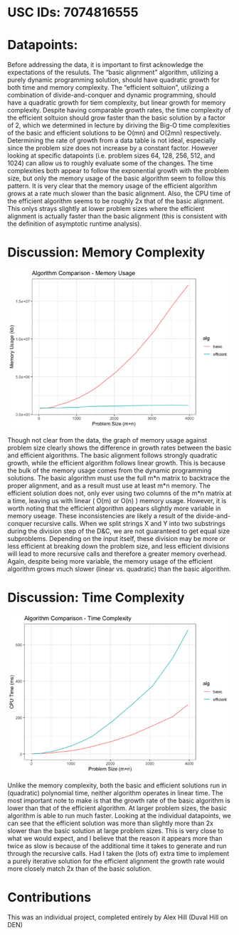# USC IDs: 7074816555

# Datapoints:

Before addressing the data, it is important to first acknowledge the
expectations of the resuluts. The “basic alignment” algorithm, utilizing
a purely dynamic programming solution, should have quadratic growth for
both time and memory complexity. The “efficient soltuion”, utilizing a
combination of divide-and-conquer and dynamic programming, should have a
quadratic growth for tiem complexity, but linear growth for memory
complexity. Despite having comparable growth rates, the time complexity
of the efficient soltuion should grow faster than the basic solution by
a factor of 2, which we determined in lecture by diriving the Big-O time
complexities of the basic and efficient solutions to be O(mn) and O(2mn)
respectively. Determining the rate of growth from a data table is not
ideal, especially since the problem size does not increase by a constant
factor. However looking at specific datapoints (i.e. problem sizes 64,
128, 256, 512, and 1024) can allow us to roughly evaluate some of the
changes. The time complexities both appear to follow the exponential
growth with the problem size, but only the memory usage of the basic
algorithm seem to follow this pattern. It is very clear that the memory
usage of the efficient algorithm grows at a rate much slower than the
basic alignment. Also, the CPU time of the efficient algorithm seems to
be roughly 2x that of the basic alignment. This onlys strays slightly at
lower problem sizes where the efficient alignment is actually faster
than the basic alignment (this is consistent with the definition of
asymptotic runtime analysis).

# Discussion: Memory Complexity

![](README_files/figure-markdown_github/mem-1.png)

Though not clear from the data, the graph of memory usage against
problem size clearly shows the difference in growth rates between the
basic and efficient algorithms. The basic alignment follows strongly
quadratic growth, while the efficient algorithm follows linear growth.
This is because the bulk of the memory usage comes from the dynamic
programming solutions. The basic algorithm must use the full m\*n matrix
to backtrace the proper alignment, and as a result must use at least
m\*n memory. The efficient solution does not, only ever using two
columns of the m\*n matrix at a time, leaving us with linear ( O(m) or
O(n) ) memory usage. However, it is worth noting that the efficient
algorithm appears slightly more variable in memory useage. These
inconsistencies are likely a result of the divide-and-conquer recursive
calls. When we split strings X and Y into two substrings during the
division step of the D&C, we are not guaranteed to get equal size
subproblems. Depending on the input itself, these division may be more
or less efficient at breaking down the problem size, and less efficient
divisions will lead to more recursive calls and therefore a greater
memory overhead. Again, despite being more variable, the memory usage of
the efficient algorithm grows much slower (linear vs. quadratic) than
the basic algorithm.

# Discussion: Time Complexity

![](README_files/figure-markdown_github/time-1.png)

Unlike the memory complexity, both the basic and efficient solutions run
in (quadratic) polynomial time, neither algorithm operates in linear
time. The most important note to make is that the growth rate of the
basic algorithm is lower than that of the efficient algorithm. At larger
problem sizes, the basic algorithm is able to run much faster. Looking
at the individual datapoints, we can see that the efficient solution was
more than slightly more than 2x slower than the basic solution at large
problem sizes. This is very close to what we would expect, and I believe
that the reason it appears more than twice as slow is because of the
additional time it takes to generate and run through the recursive
calls. Had I taken the (lots of) extra time to implement a purely
iterative solution for the efficient alignment the growth rate would
more closely match 2x than of the basic solution.

# Contributions

This was an individual project, completed entirely by Alex Hill (Duval
Hill on DEN)
